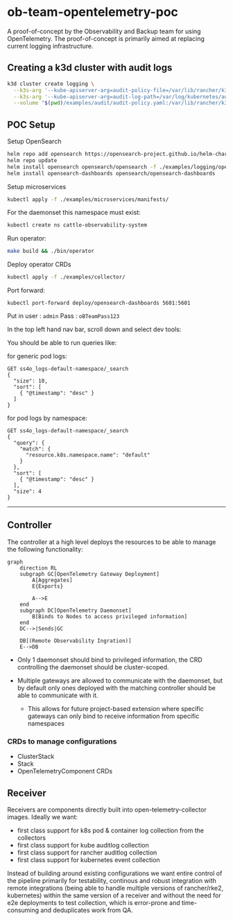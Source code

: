 # ob-team-opentelemetry-poc
A proof-of-concept by the Observability and Backup team for using OpenTelemetry. The proof-of-concept is primarily aimed at replacing current logging infrastructure.

## Creating a k3d cluster with audit logs

```sh
k3d cluster create logging \
  --k3s-arg '--kube-apiserver-arg=audit-policy-file=/var/lib/rancher/k3s/server/manifests/audit.yaml@server:*' \
  --k3s-arg '--kube-apiserver-arg=audit-log-path=/var/log/kubernetes/audit/audit.log@server:*' \
  --volume "$(pwd)/examples/audit/audit-policy.yaml:/var/lib/rancher/k3s/server/manifests/audit.yaml" 
```

## POC Setup


Setup OpenSearch
```sh
helm repo add opensearch https://opensearch-project.github.io/helm-charts/
helm repo update
helm install opensearch opensearch/opensearch -f ./examples/logging/opensearch.yaml
helm install opensearch-dashboards opensearch/opensearch-dashboards
```

Setup microservices
```sh
kubectl apply -f ./examples/microservices/manifests/
```

For the daemonset this namespace must exist:
```sh
kubectl create ns cattle-observability-system
```

Run operator:
```sh
make build && ./bin/operator
```

Deploy operator CRDs
```sh
kubectl apply -f ./examples/collector/
```

Port forward:
```
kubectl port-forward deploy/opensearch-dashboards 5601:5601
```

Put in user : `admin` Pass : `oBTeamPass123`

In the top left hand nav bar, scroll down and select dev tools:

You should be able to run queries like:

for generic pod logs:
```
GET ss4o_logs-default-namespace/_search
{
  "size": 10,
  "sort": [
    { "@timestamp": "desc" }
  ]
}
```

for pod logs by namespace:
```
GET ss4o_logs-default-namespace/_search
{
  "query": {
    "match": {
      "resource.k8s.namespace.name": "default"
    }
  },
  "sort": [
    { "@timestamp": "desc" }
  ],
  "size": 4
}
```

----

## Controller

The controller at a high level deploys the resources to be able to manage the following functionality:

```mermaid
graph
    direction RL
    subgraph GC[OpenTelemetry Gateway Deployment]
        A[Aggregates]
        E{Exports}

        A-->E
    end
    subgraph DC[OpenTelemetry Daemonset]
        B[Binds to Nodes to access privileged information]
    end
    DC-->|Sends|GC

    DB[(Remote Observability Ingration)]
    E-->DB
```

- Only 1 daemonset should bind to privileged information, the CRD controlling the daemonset should be cluster-scoped.

- Multiple gateways are allowed to communicate with the daemonset, but by default only ones deployed with the matching controller should be able to communicate with it.
    - This allows for future project-based extension where specific gateways can only bind to receive information from specific namespaces

### CRDs to manage configurations

- ClusterStack
- Stack
- OpenTelemetryComponent CRDs

## Receiver

Receivers are components directly built into open-telemetry-collector images. Ideally we want: 

- first class support for k8s pod & container log collection from the collectors
- first class support for kube auditlog collection
- first class support for rancher auditlog collection
- first class support for kubernetes event collection

Instead of building around existing configurations we want entire control of the pipeline primarily for testability, continous and robust integration with remote integrations (being able to handle multiple versions of rancher/rke2, kubernetes) within the same version of a receiver and without the need for e2e deployments to test collection, which is error-prone and time-consuming and deduplicates work from QA.